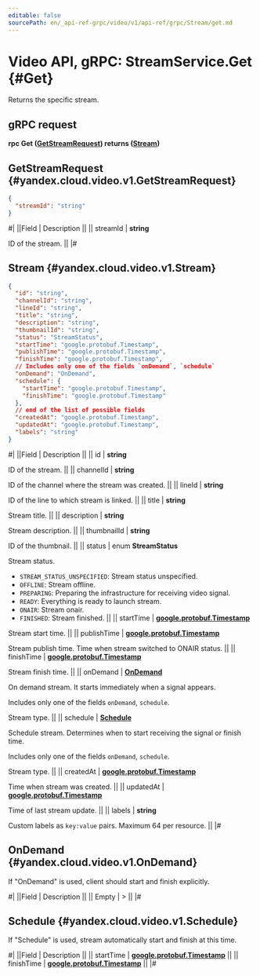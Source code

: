 ```yaml
---
editable: false
sourcePath: en/_api-ref-grpc/video/v1/api-ref/grpc/Stream/get.md
---
```


# Video API, gRPC: StreamService.Get {#Get}

Returns the specific stream.

## gRPC request

**rpc Get ([GetStreamRequest](#yandex.cloud.video.v1.GetStreamRequest)) returns ([Stream](#yandex.cloud.video.v1.Stream))**

## GetStreamRequest {#yandex.cloud.video.v1.GetStreamRequest}

```json
{
  "streamId": "string"
}
```

#|
||Field | Description ||
|| streamId | **string**

ID of the stream. ||
|#

## Stream {#yandex.cloud.video.v1.Stream}

```json
{
  "id": "string",
  "channelId": "string",
  "lineId": "string",
  "title": "string",
  "description": "string",
  "thumbnailId": "string",
  "status": "StreamStatus",
  "startTime": "google.protobuf.Timestamp",
  "publishTime": "google.protobuf.Timestamp",
  "finishTime": "google.protobuf.Timestamp",
  // Includes only one of the fields `onDemand`, `schedule`
  "onDemand": "OnDemand",
  "schedule": {
    "startTime": "google.protobuf.Timestamp",
    "finishTime": "google.protobuf.Timestamp"
  },
  // end of the list of possible fields
  "createdAt": "google.protobuf.Timestamp",
  "updatedAt": "google.protobuf.Timestamp",
  "labels": "string"
}
```

#|
||Field | Description ||
|| id | **string**

ID of the stream. ||
|| channelId | **string**

ID of the channel where the stream was created. ||
|| lineId | **string**

ID of the line to which stream is linked. ||
|| title | **string**

Stream title. ||
|| description | **string**

Stream description. ||
|| thumbnailId | **string**

ID of the thumbnail. ||
|| status | enum **StreamStatus**

Stream status.

- `STREAM_STATUS_UNSPECIFIED`: Stream status unspecified.
- `OFFLINE`: Stream offline.
- `PREPARING`: Preparing the infrastructure for receiving video signal.
- `READY`: Everything is ready to launch stream.
- `ONAIR`: Stream onair.
- `FINISHED`: Stream finished. ||
|| startTime | **[google.protobuf.Timestamp](https://developers.google.com/protocol-buffers/docs/reference/google.protobuf#timestamp)**

Stream start time. ||
|| publishTime | **[google.protobuf.Timestamp](https://developers.google.com/protocol-buffers/docs/reference/google.protobuf#timestamp)**

Stream publish time. Time when stream switched to ONAIR status. ||
|| finishTime | **[google.protobuf.Timestamp](https://developers.google.com/protocol-buffers/docs/reference/google.protobuf#timestamp)**

Stream finish time. ||
|| onDemand | **[OnDemand](#yandex.cloud.video.v1.OnDemand)**

On demand stream. It starts immediately when a signal appears.

Includes only one of the fields `onDemand`, `schedule`.

Stream type. ||
|| schedule | **[Schedule](#yandex.cloud.video.v1.Schedule)**

Schedule stream. Determines when to start receiving the signal or finish time.

Includes only one of the fields `onDemand`, `schedule`.

Stream type. ||
|| createdAt | **[google.protobuf.Timestamp](https://developers.google.com/protocol-buffers/docs/reference/google.protobuf#timestamp)**

Time when stream was created. ||
|| updatedAt | **[google.protobuf.Timestamp](https://developers.google.com/protocol-buffers/docs/reference/google.protobuf#timestamp)**

Time of last stream update. ||
|| labels | **string**

Custom labels as `` key:value `` pairs. Maximum 64 per resource. ||
|#

## OnDemand {#yandex.cloud.video.v1.OnDemand}

If "OnDemand" is used, client should start and finish explicitly.

#|
||Field | Description ||
|| Empty | > ||
|#

## Schedule {#yandex.cloud.video.v1.Schedule}

If "Schedule" is used, stream automatically start and finish at this time.

#|
||Field | Description ||
|| startTime | **[google.protobuf.Timestamp](https://developers.google.com/protocol-buffers/docs/reference/google.protobuf#timestamp)** ||
|| finishTime | **[google.protobuf.Timestamp](https://developers.google.com/protocol-buffers/docs/reference/google.protobuf#timestamp)** ||
|#
